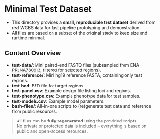 # Minimal Test Dataset

- This directory provides a **small, reproducible test dataset** derived from real WGBS data for fast pipeline prototyping and demonstration. 
- All files are based on a subset of the original study to keep size and runtime minimal.

## Content Overview

- **test-data/**: Mini paired-end FASTQ files (subsampled from ENA [PRJNA730913](https://www.ebi.ac.uk/ena/browser/view/PRJNA730913), filtered for selected regions).
- **test-reference/**: Mini hg19 reference FASTA, containing only test regions.
- **test.bed**: BED file for target regions.
- **test-panel.csv**: Example design file listing loci and regions.
- **test-phenotype.csv**: Example phenotype data for test samples.
- **test-models.csv**: Example model parameters.
- **bash-files/**: All-in-one scripts to (re)generate test data and reference from public resources.

> All files can be **fully regenerated** using the provided scripts.  
> No private or protected data is included – everything is based on public and open-access resources.

